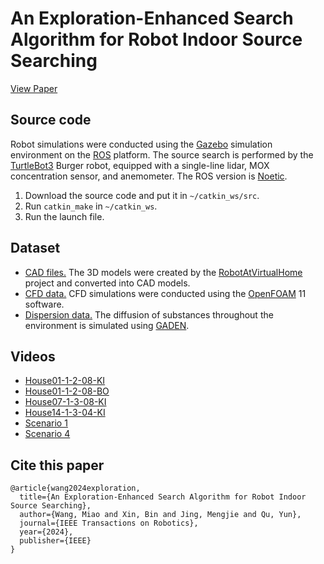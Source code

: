 # An Exploration-Enhanced Search Algorithm for Robot Indoor Source Searching

[View Paper](https://ieeexplore.ieee.org/document/10665938)

## Source code

Robot simulations were conducted using the [Gazebo](https://gazebosim.org/home) simulation environment on the [ROS](https://www.ros.org/) platform. The source search is performed by the [TurtleBot3](https://emanual.robotis.com/docs/en/platform/turtlebot3/overview/) Burger robot, equipped with a single-line lidar, MOX concentration sensor, and anemometer. The ROS version is [Noetic](https://wiki.ros.org/noetic).

1. Download the source code and put it in `~/catkin_ws/src`.
2. Run `catkin_make` in `~/catkin_ws`.
3. Run the launch file.

## Dataset

- [CAD files.](https://huggingface.co/datasets/WangHaaa/SourceSearchingDatasetCAD) The 3D models were created by the [RobotAtVirtualHome](https://github.com/DavidFernandezChaves/RobotAtVirtualHome) project and converted into CAD models.
- [CFD data.](https://huggingface.co/datasets/WangHaaa/SourceSearchingDatasetCFD) CFD simulations were conducted using the [OpenFOAM](https://openfoam.org/) 11 software.
- [Dispersion data.](https://huggingface.co/datasets/WangHaaa/SourceSearchingDatasetGADEN) The diffusion of substances throughout the environment is simulated using [GADEN](https://github.com/MAPIRlab/gaden).
## Videos

- [House01-1-2-08-KI](https://youtu.be/zXVaouayGMA)
- [House01-1-2-08-BO](https://youtu.be/b7bXw0T3Oj8)
- [House07-1-3-08-KI](https://youtu.be/l2h5XbsGqTg)
- [House14-1-3-04-KI](https://youtu.be/87Sldf0MPOE)
- [Scenario 1](https://youtu.be/WWvrSr8OD-Q)
- [Scenario 4](https://youtu.be/82lw_Nb8ELA)

## Cite this paper

```
@article{wang2024exploration,
  title={An Exploration-Enhanced Search Algorithm for Robot Indoor Source Searching},
  author={Wang, Miao and Xin, Bin and Jing, Mengjie and Qu, Yun},
  journal={IEEE Transactions on Robotics},
  year={2024},
  publisher={IEEE}
}
```
